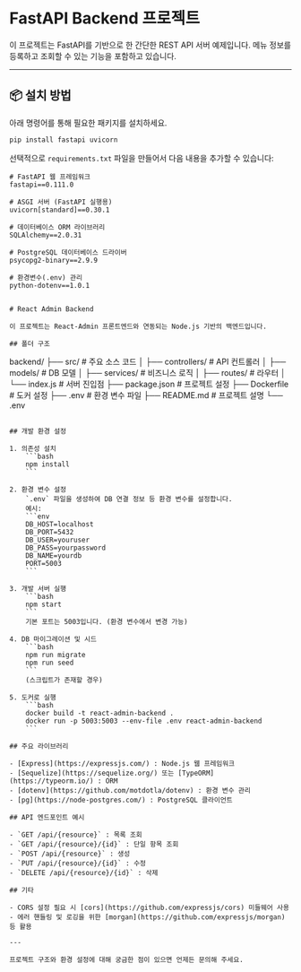 # FastAPI Backend 프로젝트

이 프로젝트는 FastAPI를 기반으로 한 간단한 REST API 서버 예제입니다. 메뉴 정보를 등록하고 조회할 수 있는 기능을 포함하고 있습니다.

---

## 📦 설치 방법

아래 명령어를 통해 필요한 패키지를 설치하세요.

```bash
pip install fastapi uvicorn
```

선택적으로 `requirements.txt` 파일을 만들어서 다음 내용을 추가할 수 있습니다:

```
# FastAPI 웹 프레임워크
fastapi==0.111.0

# ASGI 서버 (FastAPI 실행용)
uvicorn[standard]==0.30.1

# 데이터베이스 ORM 라이브러리
SQLAlchemy==2.0.31

# PostgreSQL 데이터베이스 드라이버
psycopg2-binary==2.9.9

# 환경변수(.env) 관리
python-dotenv==1.0.1


# React Admin Backend

이 프로젝트는 React-Admin 프론트엔드와 연동되는 Node.js 기반의 백엔드입니다.

## 폴더 구조

```
backend/
├── src/                   # 주요 소스 코드
│   ├── controllers/       # API 컨트롤러
│   ├── models/            # DB 모델
│   ├── services/          # 비즈니스 로직
│   ├── routes/            # 라우터
│   └── index.js           # 서버 진입점
├── package.json           # 프로젝트 설정
├── Dockerfile             # 도커 설정
├── .env                   # 환경 변수 파일
├── README.md              # 프로젝트 설명
└── .env
```

## 개발 환경 설정

1. 의존성 설치
	```bash
	npm install
	```

2. 환경 변수 설정
	`.env` 파일을 생성하여 DB 연결 정보 등 환경 변수를 설정합니다.
	예시:
	```env
	DB_HOST=localhost
	DB_PORT=5432
	DB_USER=youruser
	DB_PASS=yourpassword
	DB_NAME=yourdb
	PORT=5003
	```

3. 개발 서버 실행
	```bash
	npm start
	```
	기본 포트는 5003입니다. (환경 변수에서 변경 가능)

4. DB 마이그레이션 및 시드
	```bash
	npm run migrate
	npm run seed
	```
	(스크립트가 존재할 경우)

5. 도커로 실행
	```bash
	docker build -t react-admin-backend .
	docker run -p 5003:5003 --env-file .env react-admin-backend
	```

## 주요 라이브러리

- [Express](https://expressjs.com/) : Node.js 웹 프레임워크
- [Sequelize](https://sequelize.org/) 또는 [TypeORM](https://typeorm.io/) : ORM
- [dotenv](https://github.com/motdotla/dotenv) : 환경 변수 관리
- [pg](https://node-postgres.com/) : PostgreSQL 클라이언트

## API 엔드포인트 예시

- `GET /api/{resource}` : 목록 조회
- `GET /api/{resource}/{id}` : 단일 항목 조회
- `POST /api/{resource}` : 생성
- `PUT /api/{resource}/{id}` : 수정
- `DELETE /api/{resource}/{id}` : 삭제

## 기타

- CORS 설정 필요 시 [cors](https://github.com/expressjs/cors) 미들웨어 사용
- 에러 핸들링 및 로깅을 위한 [morgan](https://github.com/expressjs/morgan) 등 활용

---

프로젝트 구조와 환경 설정에 대해 궁금한 점이 있으면 언제든 문의해 주세요.
```
